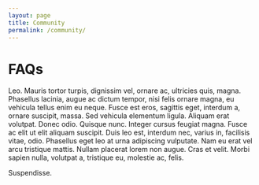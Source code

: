 ```yaml
---
layout: page
title: Community
permalink: /community/
---
```


# FAQs

Leo. Mauris tortor turpis, dignissim vel, ornare ac, ultricies quis, magna.
Phasellus lacinia, augue ac dictum tempor, nisi felis ornare magna, eu vehicula
tellus enim eu neque. Fusce est eros, sagittis eget, interdum a, ornare
suscipit, massa. Sed vehicula elementum ligula. Aliquam erat volutpat. Donec
odio. Quisque nunc. Integer cursus feugiat magna. Fusce ac elit ut elit aliquam
suscipit. Duis leo est, interdum nec, varius in, facilisis vitae, odio.
Phasellus eget leo at urna adipiscing vulputate. Nam eu erat vel arcu tristique
mattis. Nullam placerat lorem non augue. Cras et velit. Morbi sapien nulla,
volutpat a, tristique eu, molestie ac, felis.

Suspendisse.

